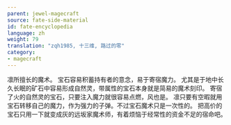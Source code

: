 ```yaml
---
parent: jewel-magecraft
source: fate-side-material
id: fate-encyclopedia
language: zh
weight: 79
translation: "zqh1985, 十三维, 路过的零"
category:
- magecraft
---
```


凛所擅长的魔术。
宝石容易积蓄持有者的意念，易于寄宿魔力。
尤其是于地中长久长眠的矿石中容易形成自然灵，带属性的宝石本身就是简易的魔术刻印。
寄宿了火的自然灵的宝石，只要注入魔力就很容易点燃，风也是。
凛只要有空暇就用宝石转移自己的魔力，作为强力的子弹。不过宝石魔术只是一次性的。
把高价的宝石只用一下就变成灰的远坂家魔术师，有着烦恼于经常性的资金不足的宿命吧。
